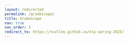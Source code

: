 ```yaml
---
layout: redirected
permalink: /gradescope/
title: Gradescope
nav: true
nav_order: 3
redirect_to: https://tuvllms.github.io/nlp-spring-2025/
---
```

